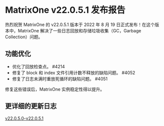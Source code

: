 # **MatrixOne v22.0.5.1 发布报告**

热烈祝贺 MatrixOne 的 v22.0.5.1 版本于 2022 年 8 月 19 日正式发布！在这个版本中，MatrixOne 解决了一些日志回放和存储垃圾收集（GC，Garbage Collection）问题。

## 功能优化

- 优化了回放检查点。 #4214
- 修复了 block 和 index 文件引用计数不释放的缺陷问题。 #4052
- 修复了日志未满时重放死循环的缺陷问题。 #4051

修复这些错误后，MatrixOne 实例稳定性得以提升。

## 更详细的更新日志

[v22.0.5.0-v22.0.5.1](https://github.com/matrixorigin/matrixone/compare/v0.4.0...v0.5.1)